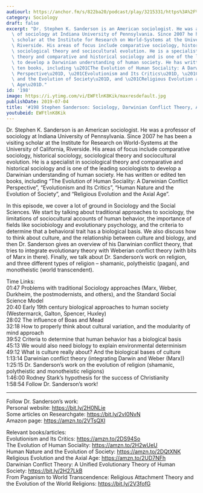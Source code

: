 ```yaml
---
audiourl: https://anchor.fm/s/822ba20/podcast/play/3215331/https%3A%2F%2Fd3ctxlq1ktw2nl.cloudfront.net%2Fproduction%2F2019-4-12%2F14623155-44100-2-eedadb63389b1.m4a
category: Sociology
draft: false
excerpt: "Dr. Stephen K. Sanderson is an American sociologist. He was a professor\
  \ of sociology at Indiana University of Pennsylvania. Since 2007 he has been a visiting\
  \ scholar at the Institute for Research on World-Systems at the University of California,\
  \ Riverside. His areas of focus include comparative sociology, historical sociology,\
  \ sociological theory and sociocultural evolution. He is a specialist in sociological\
  \ theory and comparative and historical sociology and is one of the leading sociologists\
  \ to develop a Darwinian understanding of human society. He has written or edited\
  \ ten books, including \u201CThe Evolution of Human Sociality: A Darwinian Conflict\
  \ Perspective\u201D, \u201CEvolutionism and Its Critics\u201D, \u201CHuman Nature\
  \ and the Evolution of Society\u201D, and \u201CReligious Evolution and the Axial\
  \ Age\u201D."
id: '198'
image: https://i.ytimg.com/vi/EWFtlnK8Kik/maxresdefault.jpg
publishDate: 2019-07-04
title: '#198 Stephen Sanderson: Sociology, Darwinian Conflict Theory, And Religion'
youtubeid: EWFtlnK8Kik
---
```

<div class="timelinks">

Dr. Stephen K. Sanderson is an American sociologist. He was a professor of sociology at Indiana University of Pennsylvania. Since 2007 he has been a visiting scholar at the Institute for Research on World-Systems at the University of California, Riverside. His areas of focus include comparative sociology, historical sociology, sociological theory and sociocultural evolution. He is a specialist in sociological theory and comparative and historical sociology and is one of the leading sociologists to develop a Darwinian understanding of human society. He has written or edited ten books, including “The Evolution of Human Sociality: A Darwinian Conflict Perspective”, “Evolutionism and Its Critics”, “Human Nature and the Evolution of Society”, and “Religious Evolution and the Axial Age”.

In this episode, we cover a lot of ground in Sociology and the Social Sciences. We start by talking about traditional approaches to sociology, the limitations of sociocultural accounts of human behavior, the importance of fields like sociobiology and evolutionary psychology, and the criteria to determine that a behavioral trait has a biological basis. We also discuss how to think about culture, and the relationship between culture and biology, and then Dr. Sanderson gives an overview of his Darwinian conflict theory, that tries to integrate evolutionary theory with Weberian conflict theory (with bits of Marx in there). Finally, we talk about Dr. Sanderson’s work on religion, and three different types of religion – shamanic, polytheistic (pagan), and monotheistic (world transcendent).

Time Links:  
<time>01:47</time> Problems with traditional Sociology approaches (Marx, Weber, Durkheim, the postmodernists, and others), and the Standard Social Science Model  
<time>20:40</time> Early 19th century biological approaches to human society (Westermarck, Galton, Spencer, Huxley)                                                           
<time>28:02</time> The influence of Boas and Mead                                                
<time>32:18</time> How to properly think about cultural variation, and the modularity of mind approach                                               
<time>39:52</time> Criteria to determine that human behavior has a biological basis                                                
<time>45:13</time> We would also need biology to explain environmental determinism  
<time>49:12</time> What is culture really about? And the biological bases of culture    
<time>1:13:14</time> Darwinian conflict theory (integrating Darwin and Weber (Marx))  
<time>1:25:15</time> Dr. Sanderson’s work on the evolution of religion (shamanic, polytheistic and monotheistic religions)  
<time>1:46:00</time> Rodney Stark’s hypothesis for the success of Christianity                              
<time>1:58:54</time> Follow Dr. Sanderson’s work!

---

Follow Dr. Sanderson’s work:  
Personal website: https://bit.ly/2H0NLie  
Some articles on Researchgate: https://bit.ly/2vI0NvN  
Amazon page: https://amzn.to/2VTsQXI

Relevant books/articles:  
Evolutionism and Its Critics: https://amzn.to/2DS94So  
The Evolution of Human Sociality: https://amzn.to/2H2wUeU  
Human Nature and the Evolution of Society: https://amzn.to/2DQtXNK  
Religious Evolution and the Axial Age: https://amzn.to/2UD7NFh  
Darwinian Conflict Theory: A Unified Evolutionary Theory of Human Society: https://bit.ly/2H27LkB  
From Paganism to World Transcendence: Religious Attachment Theory and the Evolution of the World Religions: https://bit.ly/2V3fofG
</div>

